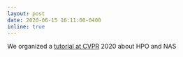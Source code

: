 ```yaml
---
layout: post
date: 2020-06-15 16:11:00-0400
inline: true
---
```

We organized a [tutorial at CVPR](http://hangzhang.org/CVPR2020/) 2020 about HPO and NAS
